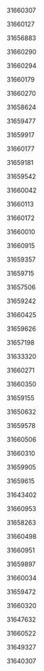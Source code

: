31660307

31660127

31656883

31660290

31660294

31660179

31660270

31658624

31659477

31659917

31660177

31659181

31659542

31660042

31660113

31660172

31660010

31660915

31659357

31659715

31657506

31659242

31660425

31659626

31657198

31633320

31660271

31660350

31659155

31650632

31659578

31660506

31660310

31659905

31659615

31643402

31660953

31658263

31660498

31660951

31659897

31660034

31659472

31660320

31647632

31660522

31649327

31640307

